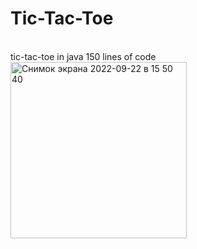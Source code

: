 <h1>Tic-Tac-Toe</h1> <br>
tic-tac-toe in java 150 lines of code<br>

<img width="282" alt="Снимок экрана 2022-09-22 в 15 50 40" src="https://user-images.githubusercontent.com/64333475/191751610-e75847a8-b960-46c8-901a-4a0707f70c92.png">
